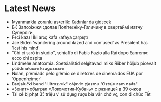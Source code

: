 # Latest News
-  Myanmar’da zorunlu askerlik: Kadınlar da gidecek
-  БК Запоріжжя здолав Політехніку-Галичину в овертаймі матчу Суперліги
-  Feci kaza! İki araç kafa kafaya çarpıştı
-  Joe Biden ‘wandering around dazed and confused’ as President has 'lost his mind'
-  "Chi ci sarò in studio", schiaffo di Fabio Fazio alla Rai dopo Sanremo: ecco chi ospita
-  Lindmehe anatoomia. Spetsialistid selgitavad, miks Riiber hõljub pidevalt püüdmatusse kaugusesse
-  Nolan, premiado pelo grêmio de diretores de cinema dos EUA por ‘Oppenheimer’
-  Banjalučki bend "Ultrazvuk" objavio pjesmu "Ostaje nam nada"
-  «Зенит» обыграл «Локомотив-Кубань» с разницей в 39 очков
-  Tài xế bị phạt 35 triệu vì sử dụng rượu bia vẫn chở vợ, con đi chúc Tết
